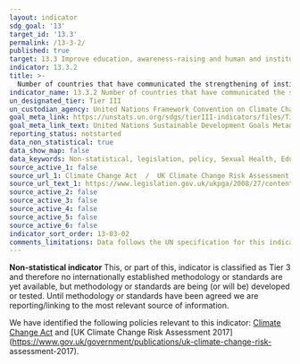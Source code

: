 ```yaml
---
layout: indicator
sdg_goal: '13'
target_id: '13.3'
permalink: /13-3-2/
published: true
target: 13.3 Improve education, awareness-raising and human and institutional capacity on climate change mitigation, adaptation, impact reduction and early warning
indicator: 13.3.2
title: >-
  Number of countries that have communicated the strengthening of institutional, systemic and individual capacity-building to implement adaptation, mitigation and technology transfer, and development actions
indicator_name: 13.3.2 Number of countries that have communicated the strengthening of institutional, systemic and individual capacity-building to implement adaptation, mitigation and technology transfer, and development actions
un_designated_tier: Tier III
un_custodian_agency: United Nations Framework Convention on Climate Change (UNFCCC), United Nations Educational, Scientific and Cultural Organization - Institute for Statistics (UNESCO-UIS)
goal_meta_link: https://unstats.un.org/sdgs/tierIII-indicators/files/Tier3-13-03-02.pdf
goal_meta_link_text: United Nations Sustainable Development Goals Metadata (PDF 4.0 MB)
reporting_status: notstarted
data_non_statistical: true
data_show_map: false
data_keywords: Non-statistical, legislation, policy, Sexual Health, Education
source_active_1: false
source_url_1: Climate Change Act  /  UK Climate Change Risk Assessment 2017
source_url_text_1: https://www.legislation.gov.uk/ukpga/2008/27/contents  /  https://www.gov.uk/government/publications/uk-climate-change-risk-assessment-2017
source_active_2: false
source_active_3: false
source_active_4: false
source_active_5: false
source_active_6: false
indicator_sort_order: 13-03-02
comments_limitations: Data follows the UN specification for this indicator. This indicator has been identified in collaboration with topic experts.
---
```

**Non-statistical indicator**
This, or part of this, indicator is classified as Tier 3 and therefore no internationally established methodology or standards are yet available, but methodology or standards are being (or will be) developed or tested. Until methodology or standards have been agreed we are reporting/linking to the most relevant source of information.

We have identified the following policies relevant to this indicator: [Climate Change Act](https://www.legislation.gov.uk/ukpga/2008/27/contents) and [UK Climate Change Risk Assessment 2017](https://www.gov.uk/government/publications/uk-climate-change-risk-
assessment-2017).
